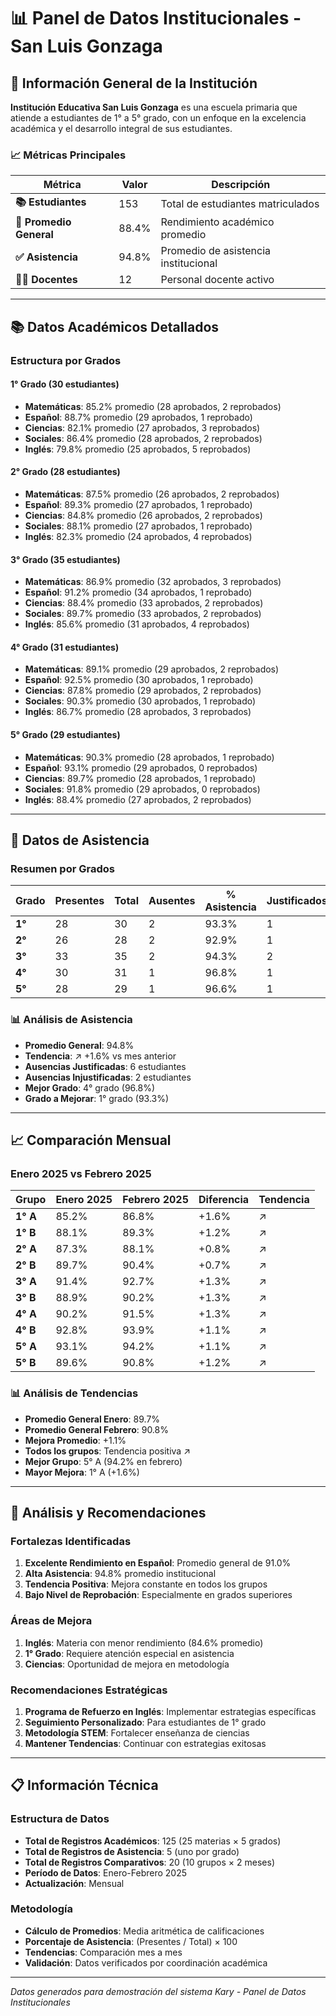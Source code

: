 # 📊 Panel de Datos Institucionales - San Luis Gonzaga

## 🏫 Información General de la Institución

**Institución Educativa San Luis Gonzaga** es una escuela primaria que atiende a estudiantes de 1° a 5° grado, con un enfoque en la excelencia académica y el desarrollo integral de sus estudiantes.

### 📈 Métricas Principales

| Métrica | Valor | Descripción |
|---------|-------|-------------|
| **📚 Estudiantes** | 153 | Total de estudiantes matriculados |
| **🎯 Promedio General** | 88.4% | Rendimiento académico promedio |
| **✅ Asistencia** | 94.8% | Promedio de asistencia institucional |
| **👨‍🏫 Docentes** | 12 | Personal docente activo |

---

## 📚 Datos Académicos Detallados

### Estructura por Grados

#### **1° Grado** (30 estudiantes)
- **Matemáticas**: 85.2% promedio (28 aprobados, 2 reprobados)
- **Español**: 88.7% promedio (29 aprobados, 1 reprobado)
- **Ciencias**: 82.1% promedio (27 aprobados, 3 reprobados)
- **Sociales**: 86.4% promedio (28 aprobados, 2 reprobados)
- **Inglés**: 79.8% promedio (25 aprobados, 5 reprobados)

#### **2° Grado** (28 estudiantes)
- **Matemáticas**: 87.5% promedio (26 aprobados, 2 reprobados)
- **Español**: 89.3% promedio (27 aprobados, 1 reprobado)
- **Ciencias**: 84.8% promedio (26 aprobados, 2 reprobados)
- **Sociales**: 88.1% promedio (27 aprobados, 1 reprobado)
- **Inglés**: 82.3% promedio (24 aprobados, 4 reprobados)

#### **3° Grado** (35 estudiantes)
- **Matemáticas**: 86.9% promedio (32 aprobados, 3 reprobados)
- **Español**: 91.2% promedio (34 aprobados, 1 reprobado)
- **Ciencias**: 88.4% promedio (33 aprobados, 2 reprobados)
- **Sociales**: 89.7% promedio (33 aprobados, 2 reprobados)
- **Inglés**: 85.6% promedio (31 aprobados, 4 reprobados)

#### **4° Grado** (31 estudiantes)
- **Matemáticas**: 89.1% promedio (29 aprobados, 2 reprobados)
- **Español**: 92.5% promedio (30 aprobados, 1 reprobado)
- **Ciencias**: 87.8% promedio (29 aprobados, 2 reprobados)
- **Sociales**: 90.3% promedio (30 aprobados, 1 reprobado)
- **Inglés**: 86.7% promedio (28 aprobados, 3 reprobados)

#### **5° Grado** (29 estudiantes)
- **Matemáticas**: 90.3% promedio (28 aprobados, 1 reprobado)
- **Español**: 93.1% promedio (29 aprobados, 0 reprobados)
- **Ciencias**: 89.7% promedio (28 aprobados, 1 reprobado)
- **Sociales**: 91.8% promedio (29 aprobados, 0 reprobados)
- **Inglés**: 88.4% promedio (27 aprobados, 2 reprobados)

---

## 📅 Datos de Asistencia

### Resumen por Grados

| Grado | Presentes | Total | Ausentes | % Asistencia | Justificados | Injustificados |
|-------|-----------|-------|----------|--------------|--------------|----------------|
| **1°** | 28 | 30 | 2 | 93.3% | 1 | 1 |
| **2°** | 26 | 28 | 2 | 92.9% | 1 | 1 |
| **3°** | 33 | 35 | 2 | 94.3% | 2 | 0 |
| **4°** | 30 | 31 | 1 | 96.8% | 1 | 0 |
| **5°** | 28 | 29 | 1 | 96.6% | 1 | 0 |

### 📊 Análisis de Asistencia

- **Promedio General**: 94.8%
- **Tendencia**: ↗ +1.6% vs mes anterior
- **Ausencias Justificadas**: 6 estudiantes
- **Ausencias Injustificadas**: 2 estudiantes
- **Mejor Grado**: 4° grado (96.8%)
- **Grado a Mejorar**: 1° grado (93.3%)

---

## 📈 Comparación Mensual

### Enero 2025 vs Febrero 2025

| Grupo | Enero 2025 | Febrero 2025 | Diferencia | Tendencia |
|-------|------------|--------------|------------|-----------|
| **1° A** | 85.2% | 86.8% | +1.6% | ↗ |
| **1° B** | 88.1% | 89.3% | +1.2% | ↗ |
| **2° A** | 87.3% | 88.1% | +0.8% | ↗ |
| **2° B** | 89.7% | 90.4% | +0.7% | ↗ |
| **3° A** | 91.4% | 92.7% | +1.3% | ↗ |
| **3° B** | 88.9% | 90.2% | +1.3% | ↗ |
| **4° A** | 90.2% | 91.5% | +1.3% | ↗ |
| **4° B** | 92.8% | 93.9% | +1.1% | ↗ |
| **5° A** | 93.1% | 94.2% | +1.1% | ↗ |
| **5° B** | 89.6% | 90.8% | +1.2% | ↗ |

### 📊 Análisis de Tendencias

- **Promedio General Enero**: 89.7%
- **Promedio General Febrero**: 90.8%
- **Mejora Promedio**: +1.1%
- **Todos los grupos**: Tendencia positiva ↗
- **Mejor Grupo**: 5° A (94.2% en febrero)
- **Mayor Mejora**: 1° A (+1.6%)

---

## 🎯 Análisis y Recomendaciones

### Fortalezas Identificadas

1. **Excelente Rendimiento en Español**: Promedio general de 91.0%
2. **Alta Asistencia**: 94.8% promedio institucional
3. **Tendencia Positiva**: Mejora constante en todos los grupos
4. **Bajo Nivel de Reprobación**: Especialmente en grados superiores

### Áreas de Mejora

1. **Inglés**: Materia con menor rendimiento (84.6% promedio)
2. **1° Grado**: Requiere atención especial en asistencia
3. **Ciencias**: Oportunidad de mejora en metodología

### Recomendaciones Estratégicas

1. **Programa de Refuerzo en Inglés**: Implementar estrategias específicas
2. **Seguimiento Personalizado**: Para estudiantes de 1° grado
3. **Metodología STEM**: Fortalecer enseñanza de ciencias
4. **Mantener Tendencias**: Continuar con estrategias exitosas

---

## 📋 Información Técnica

### Estructura de Datos

- **Total de Registros Académicos**: 125 (25 materias × 5 grados)
- **Total de Registros de Asistencia**: 5 (uno por grado)
- **Total de Registros Comparativos**: 20 (10 grupos × 2 meses)
- **Período de Datos**: Enero-Febrero 2025
- **Actualización**: Mensual

### Metodología

- **Cálculo de Promedios**: Media aritmética de calificaciones
- **Porcentaje de Asistencia**: (Presentes / Total) × 100
- **Tendencias**: Comparación mes a mes
- **Validación**: Datos verificados por coordinación académica

---

*Datos generados para demostración del sistema Kary - Panel de Datos Institucionales*
